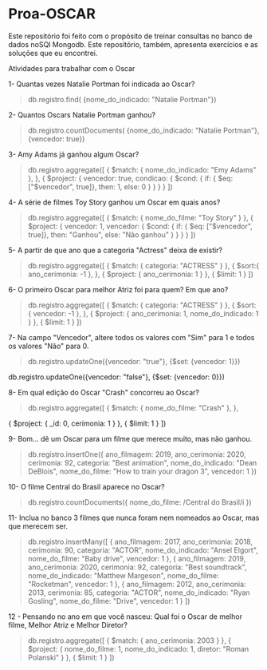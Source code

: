 # Proa-OSCAR
Este repositório foi feito com o propósito de treinar consultas no banco de dados noSQl Mongodb.
Este repositório, também, apresenta exercícios e as soluções que eu encontrei.

Atividades para trabalhar com o Oscar

1- Quantas vezes Natalie Portman foi indicada ao Oscar?
> db.registro.find(
    {nome_do_indicado: "Natalie Portman"})
    
2- Quantos Oscars Natalie Portman ganhou?
> db.registro.countDocuments(
    {nome_do_indicado: "Natalie Portman"}, 
    {vencedor: true})

3- Amy Adams já ganhou algum Oscar?
> db.registro.aggregate([
    {
            $match: {
                nome_do_indicado: "Emy Adams"
            },
    },
    {
        $project: {
            vencedor: true,
            condicao: {
                $cond: {
                    if: { $eq: ["$vencedor", true]},
                    then: 1,
                    else: 0
                }
            }
        }
    }
])

4- A série de filmes Toy Story ganhou um Oscar em quais anos?

> db.registro.aggregate([
        { 
            $match: {
            nome_do_filme: "Toy Story"
        }
    },
        {
            $project: {
                vencedor: 1,
               vencedor: { $cond: {
                    if: { $eq: ["$vencedor", true]},
                    then: "Ganhou",
                    else: "Não ganhou"
                }
            }
            }
        }
    ])

5- A partir de que ano que a categoria "Actress" deixa de existir? 

>  db.registro.aggregate([
    {
        $match: {
            categoria: "ACTRESS"
        }
    },
    {
    $sort:{
        ano_cerimonia: -1
    },
    },
    {
        $project: {
            ano_cerimonia: 1
        }
    },
    {
        $limit: 1
    }
])

6- O primeiro Oscar para melhor Atriz foi para quem? Em que ano?

> db.registro.aggregate([
    {
        $match: {
            categoria: "ACTRESS"
        }
    },
    {
        $sort: {
            vencedor: -1
        },
    },
    {
        $project: {
            ano_cerimonia: 1,
            nome_do_indicado: 1
        }
    },
    {
        $limit: 1
    }
])

7- Na campo "Vencedor", altere todos os valores com "Sim" para 1 e todos os valores "Não" para 0.

> db.registro.updateOne({vencedor: "true"}, {$set: {vencedor: 1}})

  db.registro.updateOne({vencedor: "false"}, {$set: {vencedor: 0}})

8- Em qual edição do Oscar "Crash" concorreu ao Oscar?

 > db.registro.aggregate([
    {
    $match: {
        nome_do_filme: "Crash"
    },
},

{
    $project: {
        _id: 0,
        cerimonia: 1
    }
},
    {
        $limit: 1
    }
])

9- Bom... dê um Oscar para um filme que merece muito, mas não ganhou.

> db.registro.insertOne({
    ano_filmagem: 2019,
    ano_cerimonia: 2020,
    cerimonia: 92,
    categoria: "Best animation",
    nome_do_indicado: "Dean DeBlois",
    nome_do_filme: "How to train your dragon 3",
    vencedor: 1
})


10- O filme Central do Brasil aparece no Oscar?

>  db.registro.countDocuments({ nome_do_filme: /Central do Brasil/i })

11- Inclua no banco 3 filmes que nunca foram nem nomeados ao Oscar, mas que merecem ser.

> db.registro.insertMany([
    {
    ano_filmagem: 2017,
    ano_cerimonia: 2018,
    cerimonia: 90,
    categoria: "ACTOR",
    nome_do_indicado: "Ansel Elgort",
    nome_do_filme: "Baby drive",
    vencedor: 1
    }, 
    {
        ano_filmagem: 2019,
        ano_cerimonia: 2020,
        cerimonia: 92,
        categoria: "Best soundtrack",
        nome_do_indicado: "Matthew Margeson",
        nome_do_filme: "Rocketman",
        vencedor: 1
    },
    {
        ano_filmagem: 2012,
        ano_cerimonia: 2013,
        cerimonia: 85,
        categoria: "ACTOR",
        nome_do_indicado: "Ryan Gosling",
        nome_do_filme: "Drive",
        vencedor: 1
    }
])


12 - Pensando no ano em que você nasceu: Qual foi o Oscar de melhor filme, Melhor Atriz e Melhor Diretor?

> db.registro.aggregate([
    {
        $match: {
          ano_cerimonia: 2003
        }
    },
    {
        $project: {
            nome_do_filme: 1,
            nome_do_indicado: 1,
            diretor: "Roman Polanski"
        }
    },
    {
        $limit: 1
    }
])
